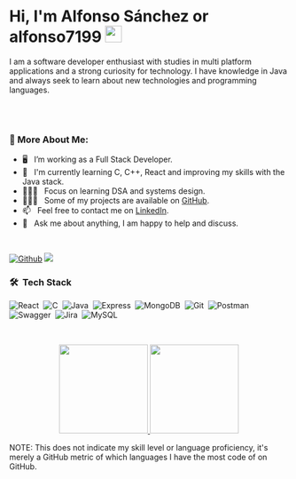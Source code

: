 
# Hi,  I'm Alfonso Sánchez or **alfonso7199** <img src="https://raw.githubusercontent.com/MartinHeinz/MartinHeinz/master/wave.gif" width="30px" height = "30px">


I am a software developer enthusiast with studies in multi platform applications and a strong curiosity for technology. I
have knowledge in Java and always seek to learn about new technologies and programming languages.

<br/>
<br/>
  
### 🧐 More About Me:

- 🖥️ &nbsp; I’m working as a Full Stack Developer.
- 🌱 &nbsp; I'm currently learning C, C++, React and improving my skills with the Java stack.
- 👩🏻‍💻 &nbsp; Focus on learning DSA and systems design.
- 👩🏻‍💻 &nbsp; Some of my projects are available on [GitHub]((https://github.com/alfonso7199)).
- 📫 &nbsp; Feel free to contact me on [LinkedIn](https://www.linkedin.com/in/alfonso-sanchez2).
- 💬 &nbsp; Ask me about anything, I am happy to help and discuss.

<br/>

[![Github](https://img.shields.io/github/followers/alfonso7199?label=Follow&style=social)](https://github.com/alfonso7199)
![](https://visitor-badge.laobi.icu/badge?page_id=alfonso7199.alfonso7199)


### 🛠 &nbsp;Tech Stack

![React](https://img.shields.io/badge/-React-05122A?style=flat&logo=react)&nbsp;
![C](https://img.shields.io/badge/-C-05122A?style=flat&logo=c)&nbsp;
![Java](https://img.shields.io/badge/-Java-05122A?style=flat&logo=java)&nbsp;
![Express](https://img.shields.io/badge/-Express-05122A?style=flat&logo=express)&nbsp;
![MongoDB](https://img.shields.io/badge/-MongoDB-05122A?style=flat&logo=mongodb)&nbsp;
![Git](https://img.shields.io/badge/-Git-05122A?style=flat&logo=git)&nbsp;
![Postman](https://img.shields.io/badge/-Postman-05122A?style=flat&logo=postman)&nbsp;
![Swagger](https://img.shields.io/badge/-Swagger-05122A?style=flat&logo=swagger)&nbsp;
![Jira](https://img.shields.io/badge/-Jira-05122A?style=flat&logo=jira)&nbsp;
![MySQL](https://img.shields.io/badge/-MySQL-05122A?style=flat&logo=mysql)&nbsp;

<!-- ## ⚙️ <b><samp>GitHub Analytics</b></samp>
 -->
<br>
<p align="center">
<a href="https://github.com/alfonso7199">
  <img height="160em" src="https://github-readme-stats.vercel.app/api?username=alfonso7199&show_icons=true&theme=algolia&include_all_commits=true&count_private=true"/>
  <img height="160em" src="https://github-readme-stats.vercel.app/api/top-langs/?username=alfonso7199&layout=compact&langs_count=8&theme=algolia"/>
  

</a>
</p>


NOTE: This does not indicate my skill level or language proficiency, it's merely a GitHub metric of which languages I have the most code of on GitHub.
